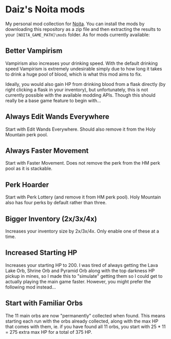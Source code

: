 # Daiz's Noita mods

My personal mod collection for [Noita](https://noitagame.com/). You can install the mods by downloading this repository as a zip file and then extracting the results to your `[NOITA_GAME_PATH]\mods` folder. As for mods currently available:

## Better Vampirism

Vampirism also increases your drinking speed. With the default drinking speed Vampirism is extremely undesirable simply due to how long it takes to drink a huge pool of blood, which is what this mod aims to fix.

Ideally, you would also gain HP from drinking blood from a flask directly (by right clicking a flask in your inventory), but unfortunately, this is not currently possible with the available modding APIs. Though this should really be a base game feature to begin with...

## Always Edit Wands Everywhere

Start with Edit Wands Everywhere. Should also remove it from the Holy Mountain perk pool.

## Always Faster Movement

Start with Faster Movement. Does not remove the perk from the HM perk pool as it is stackable.

## Perk Hoarder

Start with Perk Lottery (and remove it from HM perk pool). Holy Mountain also has four perks by default rather than three.

## Bigger Inventory (2x/3x/4x)

Increases your inventory size by 2x/3x/4x. Only enable one of these at a time.

## Increased Starting HP

Increases your starting HP to 200. I was tired of always getting the Lava Lake Orb, Shrine Orb and Pyramid Orb along with the top darkness HP pickup in mines, so I made this to "simulate" getting them so I could get to actually playing the main game faster. However, you might prefer the following mod instead...

## Start with Familiar Orbs

The 11 main orbs are now "permanently" collected when found. This means starting each run with the orbs already collected, along with the max HP that comes with them, ie. if you have found all 11 orbs, you start with 25 \* 11 = 275 extra max HP for a total of 375 HP.

